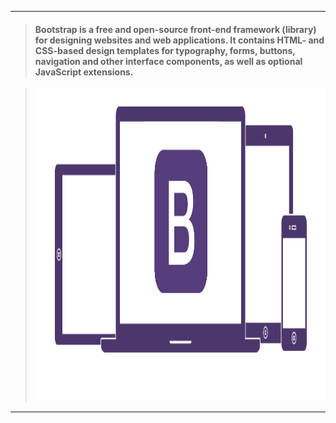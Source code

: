 ___
> #### Bootstrap is a free and open-source front-end framework (library) for designing websites and web applications. It contains HTML- and CSS-based design templates for typography, forms, buttons, navigation and other interface components, as well as optional JavaScript extensions.

> <img src="https://github.com/BiggaHD/Bootstrap_Projects/blob/master/stack.png" height="500" width="900">
___
